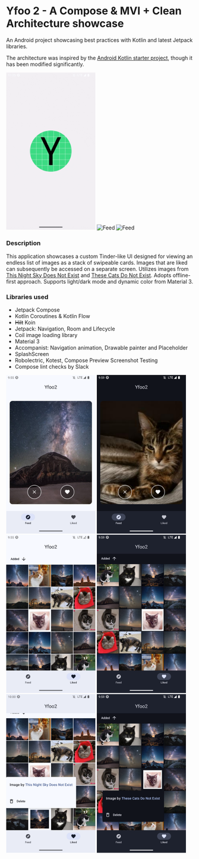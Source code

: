 # Yfoo 2 - A Compose & MVI + Clean Architecture showcase

An Android project showcasing best practices with Kotlin and latest Jetpack libraries.

The architecture was inspired by the [Android Kotlin starter project](https://github.com/krzdabrowski/android-starter-2022), though it has been modified significantly.

<img src="readme/splash.gif" alt="Feed" width="240"> <img src="readme/feed.gif" alt="Feed" width="240"> <img src="readme/liked.gif" alt="Feed" width="240">

### Description

This application showcases a custom Tinder-like UI designed for viewing an endless list of images as
a stack of swipeable cards. Images that are liked can subsequently be accessed on a separate screen.
Utilizes images
from [This Night Sky Does Not Exist](https://www.arthurfindelair.com/thisnightskydoesnotexist/)
and [These Cats Do Not Exist](https://thesecatsdonotexist.com/). Adopts offline-first approach.
Supports light/dark mode and dynamic color from Material 3.

### Libraries used

* Jetpack Compose
* Kotlin Coroutines & Kotlin Flow
* ~~Hilt~~ Koin
* Jetpack: Navigation, Room and Lifecycle
* Coil image loading library
* Material 3
* Accompanist: Navigation animation, Drawable painter and Placeholder
* SplashScreen
* Robolectric, Kotest, Compose Preview Screenshot Testing
* Compose lint checks by Slack

<img src="readme/feed_day.png" alt="Feed" width="240"> <img src="readme/feed_night.png" alt="Feed with night mode" width="240"> <img src="readme/liked_day.png" alt="Liked" width="240"> <img src="readme/liked_night.png" alt="Liked with night mode" width="240"> <img src="readme/liked_day_2.png" alt="Liked" width="240"> <img src="readme/liked_night_2.png" alt="Liked with night mode" width="240">
